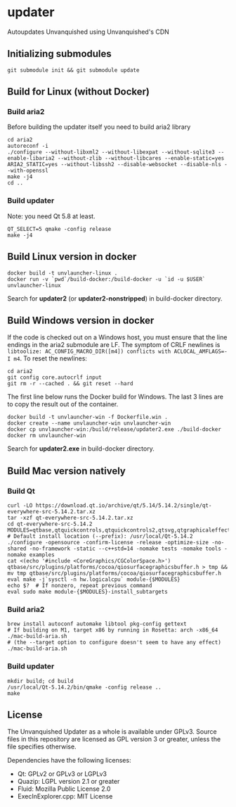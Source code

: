 # updater
Autoupdates Unvanquished using Unvanquished's CDN

## Initializing submodules
```
git submodule init && git submodule update
```

## Build for Linux (without Docker)

### Build aria2
Before building the updater itself you need to build aria2 library
```
cd aria2
autoreconf -i
./configure --without-libxml2 --without-libexpat --without-sqlite3 --enable-libaria2 --without-zlib --without-libcares --enable-static=yes ARIA2_STATIC=yes --without-libssh2 --disable-websocket --disable-nls --with-openssl
make -j4
cd ..
```

### Build updater
Note: you need Qt 5.8 at least.
```
QT_SELECT=5 qmake -config release
make -j4
```

## Build Linux version in docker
```
docker build -t unvlauncher-linux .
docker run -v `pwd`/build-docker:/build-docker -u `id -u $USER` unvlauncher-linux
```
Search for **updater2** (or **updater2-nonstripped**) in build-docker directory.

## Build Windows version in docker

If the code is checked out on a Windows host, you must ensure that the line endings in the aria2 submodule are LF. The symptom of CRLF newlines is `libtoolize: AC_CONFIG_MACRO_DIR([m4]) conflicts with ACLOCAL_AMFLAGS=-I m4`. To reset the newlines:

```
cd aria2
git config core.autocrlf input
git rm -r --cached . && git reset --hard
```

The first line below runs the Docker build for Windows. The last 3 lines are to copy the result out of the container.

```
docker build -t unvlauncher-win -f Dockerfile.win .
docker create --name unvlauncher-win unvlauncher-win
docker cp unvlauncher-win:/build/release/updater2.exe ./build-docker
docker rm unvlauncher-win

```
Search for **updater2.exe** in build-docker directory.

## Build Mac version natively

### Build Qt
```
curl -LO https://download.qt.io/archive/qt/5.14/5.14.2/single/qt-everywhere-src-5.14.2.tar.xz
tar -xzf qt-everywhere-src-5.14.2.tar.xz
cd qt-everywhere-src-5.14.2
MODULES=qtbase,qtquickcontrols,qtquickcontrols2,qtsvg,qtgraphicaleffects
# Default install location (--prefix): /usr/local/Qt-5.14.2
./configure -opensource -confirm-license -release -optimize-size -no-shared -no-framework -static --c++std=14 -nomake tests -nomake tools -nomake examples
cat <(echo '#include <CoreGraphics/CGColorSpace.h>') qtbase/src/plugins/platforms/cocoa/qiosurfacegraphicsbuffer.h > tmp && mv tmp qtbase/src/plugins/platforms/cocoa/qiosurfacegraphicsbuffer.h
eval make -j`sysctl -n hw.logicalcpu` module-{$MODULES}
echo $?  # If nonzero, repeat previous command
eval sudo make module-{$MODULES}-install_subtargets
```

### Build aria2
```
brew install autoconf automake libtool pkg-config gettext
# If building on M1, target x86 by running in Rosetta: arch -x86_64 ./mac-build-aria.sh
# (the --target option to configure doesn't seem to have any effect)
./mac-build-aria.sh
```

### Build updater
```
mkdir build; cd build
/usr/local/Qt-5.14.2/bin/qmake -config release ..
make
```

## License

The Unvanquished Updater as a whole is available under GPLv3. Source files in this
repository are licensed as GPL version 3 or greater, unless the file specifies
otherwise.

Dependencies have the following licenses:
- Qt: GPLv2 or GPLv3 or LGPLv3
- Quazip: LGPL version 2.1 or greater
- Fluid: Mozilla Public License 2.0
- ExecInExplorer.cpp: MIT License
